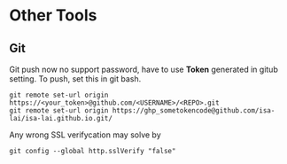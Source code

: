 # Other Tools

## Git
Git push now no support password, have to use **Token** generated in gitub setting. To push, set this in git bash.
```git
git remote set-url origin https://<your_token>@github.com/<USERNAME>/<REPO>.git
git remote set-url origin https://ghp_sometokencode@github.com/isa-lai/isa-lai.github.io.git/
```

Any wrong SSL verifycation may solve by
```git
git config --global http.sslVerify "false"
```

